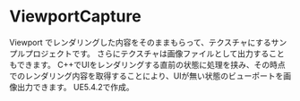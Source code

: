 # ViewportCapture
 Viewport でレンダリングした内容をそのままもらって、テクスチャにするサンプルプロジェクトです。
 さらにテクスチャは画像ファイルとして出力することもできます。
 C++でUIをレンダリングする直前の状態に処理を挟み、その時点でのレンダリング内容を取得することにより、UIが無い状態のビューポートを画像出力できます。
 UE5.4.2で作成。
